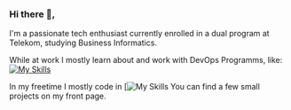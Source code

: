 ### Hi there 👋,
I'm a passionate tech enthusiast currently enrolled in a dual program at Telekom, studying Business Informatics.

While at work I mostly learn about and work with DevOps Programms, like: 
[![My Skills](https://skillicons.dev/icons?i=docker,grafana,prometheus,linux,mysql&theme=light)](https://skillicons.dev)



In my freetime I mostly code in [![My Skills](https://skillicons.dev/icons?i=py&theme=light](https://skillicons.dev) (who needs another language ;))
You can find a few small projects on my front page. 
